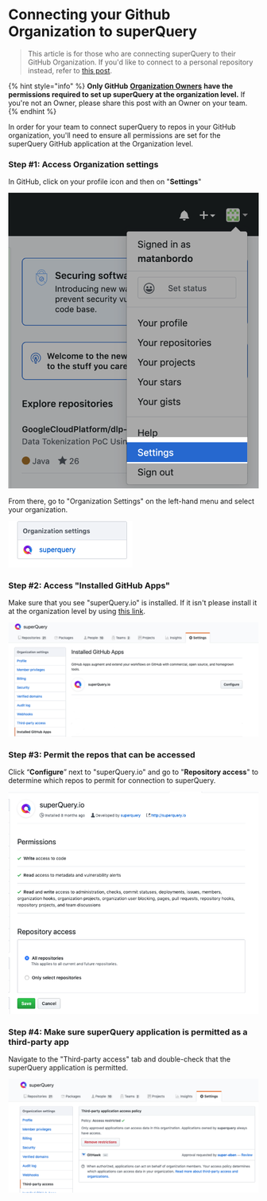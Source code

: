 # Connecting your Github Organization to superQuery

> This article is for those who are connecting superQuery to their GitHub Organization. If you'd like to connect to a personal repository instead, refer to [this post](connect-github.md).

{% hint style="info" %}
**Only GitHub** [**Organization Owners**](https://help.github.com/en/articles/permission-levels-for-an-organization#permission-levels-for-an-organization) **have the permissions required to set up superQuery at the organization level.** If you're not an Owner,  please share this post with an Owner on your team.
{% endhint %}

In order for your team to connect superQuery to repos in your GitHub organization, you'll need to ensure all permissions are set for the superQuery GitHub application at the Organization level.

### Step \#1: Access Organization settings

In GitHub, click on your profile icon and then on "**Settings**"

![](../.gitbook/assets/image%20%2890%29.png)

From there, go to "Organization Settings" on the left-hand menu and select your organization.

![You will see your own organization in place of superQuery.](../.gitbook/assets/image%20%2887%29.png)

### Step \#2: Access "Installed GitHub Apps"

Make sure that you see "superQuery.io" is installed. If it isn't please install it at the organization level by using [this link](https://github.com/apps/superQuery-io/installations/new).

![](../.gitbook/assets/image%20%2846%29.png)

### Step \#3: Permit the repos that can be accessed

Click “**Configure**” next to "superQuery.io" and go to "**Repository access**" to determine which repos to permit for connection to superQuery.

![](../.gitbook/assets/image%20%2843%29.png)

### Step \#4: Make sure superQuery application is permitted as a third-party app

Navigate to the "Third-party access" tab and double-check that the superQuery application is permitted.



![](../.gitbook/assets/image%20%2815%29.png)

  


